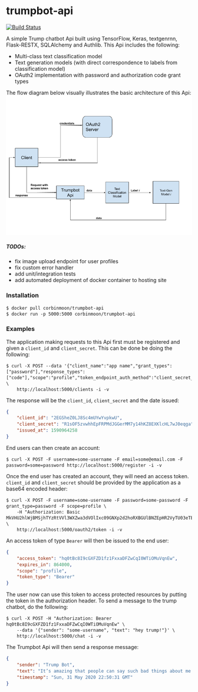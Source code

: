 # trumpbot-api

[![Build Status](https://travis-ci.org/CorbinMoon/trumpbot-api.svg?branch=master)](https://travis-ci.org/CorbinMoon/trumpbot-api)

A simple Trump chatbot Api built using TensorFlow, Keras, textgenrnn, Flask-RESTX, SQLAlchemy and Authlib.
This Api includes the following:
- Multi-class text classification model
- Text generation models (with direct correspondence to labels from classification model)
- OAuth2 implementation with password and authorization code grant types

The flow diagram below visually illustrates the basic architecture of this Api:
![alt text](api-flow-diagram.png)

##### TODOs:
- fix image upload endpoint for user profiles
- fix custom error handler
- add unit/integration tests
- add automated deployment of docker container to hosting site

### Installation

```shell script
$ docker pull corbinmoon/trumpbot-api
$ docker run -p 5000:5000 corbinmoon/trumpbot-api
```

### Examples

The application making requests to this Api first must be registered and given a `client_id` and `client_secret`.
This can be done be doing the following:
```shell script
$ curl -X POST --data '{"client_name":"app name","grant_types":["password"],"response_types":["code"],"scope":"profile","token_endpoint_auth_method":"client_secret_basic"}' \
    http://localhost:5000/clients -i -v
```
The response will be the `client_id`, `client_secret` and the date issued:
```json
{
    "client_id": "2EGSheZ0LJ8Sc4mUYwYvpkwU",
    "client_secret": "R1sOF5zvwhhEpFRPMdJGGerMM7y14hKZ8EXKlcHL7wJ0eqga",
    "issued_at": 1590964258
}
```
End users can then create an account:
```shell script
$ curl -X POST -F username=some-username -F email=some@email.com -F password=some=password http://localhost:5000/register -i -v
```
Once the end user has created an account, they will need an access token. `client_id` and `client_secret` should be provided by the application as a base64 encoded header:
```shell script
$ curl -X POST -F username=some-username -F password=some-password -F grant_type=password -F scope=profile \
    -H "Authorization: Basic MkVHU2hlWjBMSjhTYzRtVVl3WXZwa3dVOlIxc09GNXp2d2hoRXBGUlBNZEpHR2VyTU03eTE0aEtaOEVYS2xjSEw3d0owZXFnYQ==" \
    http://localhost:5000/oauth2/token -i -v
```
An access token of type `Bearer` will then be issued to the end user:
```json
{
    "access_token": "hq0tBc8I9cGXFZD1fz1FxxaDFZwCqI0WTiOMuVqnEw",
    "expires_in": 864000,
    "scope": "profile",
    "token_type": "Bearer"
}
```
The user now can use this token to access protected resources by putting the token in the authorization header. To send a message to the trump chatbot, do the following:
```shell script
$ curl -X POST -H "Authorization: Bearer hq0tBc8I9cGXFZD1fz1FxxaDFZwCqI0WTiOMuVqnEw" \
    --data '{"sender": "some-username", "text": "hey trump!"}' \
    http://localhost:5000/chat -i -v
```
The Trumpbot Api will then send a response message:
```json
{
    "sender": "Trump Bot",
    "text": "It’s amazing that people can say such bad things about me but if I say bad things about them, it becomes a national incident.",
    "timestamp": "Sun, 31 May 2020 22:50:31 GMT"
}
```
